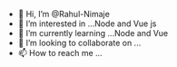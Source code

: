 - 👋 Hi, I’m @Rahul-Nimaje
- 👀 I’m interested in ...Node and Vue js
- 🌱 I’m currently learning ...Node and Vue
- 💞️ I’m looking to collaborate on ...
- 📫 How to reach me ...

<!---
Rahul-Nimaje/Rahul-Nimaje is a ✨ special ✨ repository because its `README.md` (this file) appears on your GitHub profile.
You can click the Preview link to take a look at your changes.
--->
